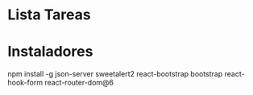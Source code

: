 # Lista Tareas
 # Instaladores
npm install -g json-server sweetalert2 react-bootstrap bootstrap react-hook-form react-router-dom@6